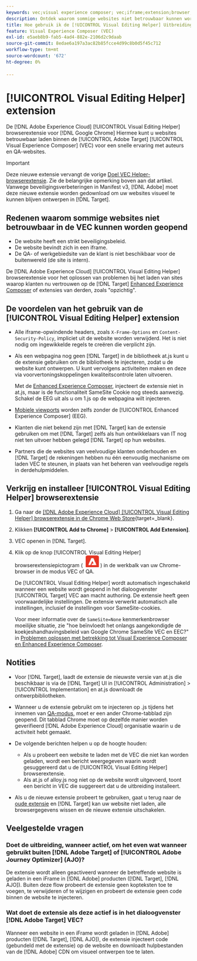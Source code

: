 ```yaml
---
keywords: vec;visual experience composer; vec;iframe;extension;browser;faq
description: Ontdek waarom sommige websites niet betrouwbaar kunnen worden geopend in de [!UICONTROL Visual Experience Composer] (VEC). De [!UICONTROL Visual Editing Helper] Met browserextensie kunt u websites betrouwbaar laden binnen de VEC.
title: Hoe gebruik ik de [!UICONTROL Visual Editing Helper] Uitbreiding?
feature: Visual Experience Composer (VEC)
exl-id: e5aeb8b9-fab5-4ad4-882e-2106d2c9daab
source-git-commit: 8edae6a197a3ac82b85fcce4d99c8b0d5f45c712
workflow-type: tm+mt
source-wordcount: '672'
ht-degree: 0%

---
```


# [!UICONTROL Visual Editing Helper] extension

De [!DNL Adobe Experience Cloud] [!UICONTROL Visual Editing Helper] browserextensie voor [!DNL Google Chrome] Hiermee kunt u websites betrouwbaar laden binnen de [!UICONTROL Adobe Target] [!UICONTROL Visual Experience Composer] (VEC) voor een snelle ervaring met auteurs en QA-websites.

>[!IMPORTANT]
>
>Deze nieuwe extensie vervangt de vorige [Doel VEC Helper-browserextensie](/help/main/c-experiences/c-visual-experience-composer/r-troubleshoot-composer/vec-helper-browser-extension.md). Zie de belangrijke opmerking boven aan dat artikel. Vanwege beveiligingsverbeteringen in Manifest v3, [!DNL Adobe] moet deze nieuwe extensie worden gedownload om uw websites visueel te kunnen blijven ontwerpen in [!DNL Target].

## Redenen waarom sommige websites niet betrouwbaar in de VEC kunnen worden geopend

* De website heeft een strikt beveiligingsbeleid.
* De website bevindt zich in een iframe.
* De QA- of werkgebiedsite van de klant is niet beschikbaar voor de buitenwereld (de site is intern).

De [!DNL Adobe Experience Cloud] [!UICONTROL Visual Editing Helper] browserextensie voor het oplossen van problemen bij het laden van sites waarop klanten nu vertrouwen op de [!DNL Target] [Enhanced Experience Composer](/help/main/administrating-target/visual-experience-composer-set-up.md#eec) of extensies van derden, zoals &quot;opzichtig&quot;.

## De voordelen van het gebruik van de [!UICONTROL Visual Editing Helper] extension

* Alle iframe-opwindende headers, zoals `X-Frame-Options` en `Content-Security-Policy`, impliciet uit de website worden verwijderd. Het is niet nodig om ingewikkelde regels te creëren die verplicht zijn.
* Als een webpagina nog geen [!DNL Target] in de bibliotheek at.js kunt u de extensie gebruiken om de bibliotheek te injecteren, zodat u de website kunt ontwerpen. U kunt vervolgens activiteiten maken en deze via voorvertoningskoppelingen kwaliteitscontrole laten uitvoeren.

  Met de [Enhanced Experience Composer](/help/main/administrating-target/visual-experience-composer-set-up.md#eec), injecteert de extensie niet in at.js, maar is de functionaliteit SameSite Cookie nog steeds aanwezig. Schakel de EEG uit als u om 1.js op de webpagina wilt injecteren.

* [Mobiele viewports](/help/main/c-experiences/c-visual-experience-composer/mobile-viewports.md) worden zelfs zonder de [!UICONTROL Enhanced Experience Composer] (EEG).
* Klanten die niet bekend zijn met [!DNL Target] kan de extensie gebruiken om met [!DNL Target] zelfs als hun ontwikkelaars van IT nog niet ten uitvoer hebben gelegd [!DNL Target] op hun websites.
* Partners die de websites van veelvoudige klanten onderhouden en [!DNL Target] de rekeningen hebben nu één eenvoudig mechanisme om laden VEC te steunen, in plaats van het beheren van veelvoudige regels in derdehulpmiddelen.

## Verkrijg en installeer [!UICONTROL Visual Editing Helper] browserextensie

1. Ga naar de [[!DNL Adobe Experience Cloud] [!UICONTROL Visual Editing Helper] browserextensie in de Chrome Web Store](https://chrome.google.com/webstore/detail/adobe-experience-cloud-vi/kgmjjkfjacffaebgpkpcllakjifppnca){target=_blank}.
1. Klikken **[!UICONTROL Add to Chrome]** > **[!UICONTROL Add Extension]**.
1. VEC openen in [!DNL Target].
1. Klik op de knop [!UICONTROL Visual Editing Helper] browserextensiepictogram ( ![Pictogram Visuele bewerkingsextensie](/help/main/c-experiences/c-visual-experience-composer/r-troubleshoot-composer/assets/visual-editing-helper.png) ) in de werkbalk van uw Chrome-browser in de modus VEC of QA.

   De [!UICONTROL Visual Editing Helper] wordt automatisch ingeschakeld wanneer een website wordt geopend in het dialoogvenster [!UICONTROL Target] VEC aan macht authoring. De extensie heeft geen voorwaardelijke instellingen. De extensie verwerkt automatisch alle instellingen, inclusief de instellingen voor SameSite-cookies.

   Voor meer informatie over de `SameSite=None` kenmerkenbrowser moeilijke situatie, zie &quot;hoe beïnvloedt het onlangs aangekondigde de koekjeshandhavingsbeleid van Google Chrome SameSite VEC en EEC?&quot; in [Problemen oplossen met betrekking tot Visual Experience Composer en Enhanced Experience Composer](/help/main/c-experiences/c-visual-experience-composer/r-troubleshoot-composer/issues-related-to-the-visual-experience-composer-vec-and-enhanced-experience-composer-eec.md).

## Notities

* Voor [!DNL Target], laadt de extensie de nieuwste versie van at.js die beschikbaar is via de [!DNL Target] UI in [!UICONTROL Administration] > [!UICONTROL Implementation] en at.js downloadt de ontwerpbibliotheken.
* Wanneer u de extensie gebruikt om te injecteren op .js tijdens het innemen van [QA-modus](/help/main/c-activities/c-activity-qa/activity-qa.md), moet er een ander Chrome-tabblad zijn geopend. Dit tabblad Chrome moet op dezelfde manier worden geverifieerd [!DNL Adobe Experience Cloud] organisatie waarin u de activiteit hebt gemaakt.
* De volgende berichten helpen u op de hoogte houden:

   * Als u probeert een website te laden met de VEC die niet kan worden geladen, wordt een bericht weergegeven waarin wordt gesuggereerd dat u de [!UICONTROL Visual Editing Helper] browserextensie.
   * Als at.js of alloy.js nog niet op de website wordt uitgevoerd, toont een bericht in VEC die suggereert dat u de uitbreiding installeert.
* Als u de nieuwe extensie probeert te gebruiken, gaat u terug naar de [oude extensie](/help/main/c-experiences/c-visual-experience-composer/r-troubleshoot-composer/vec-helper-browser-extension.md) en [!DNL Target] kan uw website niet laden, alle browsergegevens wissen en de nieuwe extensie uitschakelen.

## Veelgestelde vragen

### Doet de uitbreiding, wanneer actief, om het even wat wanneer gebruikt buiten [!DNL Adobe Target] of [!UICONTROL Adobe Journey Optimizer] (AJO)?

De extensie wordt alleen geactiveerd wanneer de betreffende website is geladen in een iFrame in [!DNL Adobe] producten ([!DNL Target], [!DNL AJO]). Buiten deze flow probeert de extensie geen kopteksten toe te voegen, te verwijderen of te wijzigen en probeert de extensie geen code binnen de website te injecteren.

### Wat doet de extensie als deze actief is in het dialoogvenster [!DNL Adobe Target] VEC?

Wanneer een website in een iFrame wordt geladen in [!DNL Adobe] producten ([!DNL Target], [!DNL AJO]), de extensie injecteert code (gebundeld met de extensie) op de website en downloadt hulpbestanden van de [!DNL Adobe] CDN om visueel ontwerpen toe te laten.
